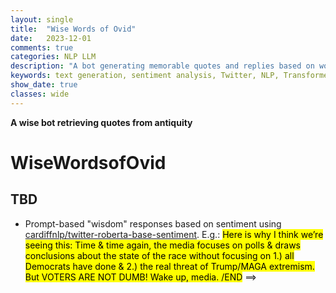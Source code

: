 ```yaml
---
layout: single
title:  "Wise Words of Ovid"
date:   2023-12-01
comments: true
categories: NLP LLM
description: "A bot generating memorable quotes and replies based on works of Ovid"
keywords: text generation, sentiment analysis, Twitter, NLP, Transformers, HuggingFace, RESTful API
show_date: true
classes: wide
---
```


**A wise bot retrieving quotes from antiquity**

# WiseWordsofOvid

## TBD
* Prompt-based "wisdom" responses based on sentiment using [cardiffnlp/twitter-roberta-base-sentiment](https://huggingface.co/cardiffnlp/twitter-roberta-base-sentiment?text=Whoa.+CNN+is+now+reporting+that+several+Republican+voters+have+said+that+they+voted+for+Tom+Suozzi+today+because+Republicans+sabotaged+the+border+security+deal.+This+is+huge+%26+amazing.+Voters+see+right+through+Republican+nonsense+%26+they+are+making+them+find+out+big+time.). 
E.g.:
<mark> Here is why I think we’re seeing this: Time & time again, the media focuses on polls & draws conclusions about the state of the race without focusing on 1.) all Democrats have done & 2.) the real threat of Trump/MAGA extremism. But VOTERS ARE NOT DUMB! Wake up, media. /END</mark> ==>
<!-- ## Table of Contents
* Table of Contents
{:toc}

## Data
* Found a vast improvement in text extraction from Ovid works using 300 dimension vs 200 dimension embeddings. This is consistent with many of the recommendation for creating RAGs.

## Quotes
$$\begin{equation*}
P(\text{repeated in 2 weeks}) = 1 - \left( \frac{N - 1}{N} \right)^{\frac{14}{m}}
\end{equation*}

 Substituting in the values:

 \begin{equation*}
P(\text{repeated in 2 weeks}) = 1 - \left( \frac{99}{100} \right)^{14}
\end{equation*}

 Calculating this gives:

 \begin{equation*}
P(\text{repeated in 2 weeks}) \approx 0.135
\end{equation*}

Personally, I'd like it to be under 10% for a longer period of time (increases probability)

Tweaking the numbers a bit 
N = 200
days = 21

\begin{equation*}
P(\text{repeated in 3 weeks}) \approx  0.0980
\end{equation*}$$


### Prompts
## Fine-Tuning Prompts
* It feels a bit like trying a new recipe while baking when you're missing measuring cups. You have instructions, general template for what to do and instinct that too much of one thing is not good but at the end of the day it's going to be trial and error. Maybe you made the recipe the best it could be, but you wouldn't know but you're following in inperfect recipe. Maybe you measured things exactly but it's still not what you want.
* Some example prompts that

### RAG Triad of Metrics
* **Context Relevance:** Ensuring the retrieved context is pertinent to the user query, utilizing LLMs for context relevance scoring.
* **Groundedness:** Separating the response into statements and verifying each against the retrieved context.
* **Answer Relevance:** Checking if the response aptly addresses the original question.

## Dual-Encoder:
<div align="center">
 <img src="/assets/images/wisewordsofovid/dual_encoder_architectures.png"
     alt="askDocs example"
     style="width:350px;"/>
<figcaption>Different architectures of Dual-Encoders (https://aclanthology.org/2022.emnlp-main.640.pdf)</figcaption>
</div> -->

